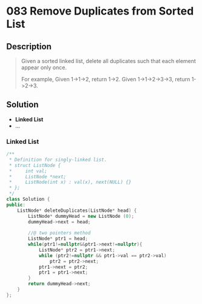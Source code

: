 # 083 Remove Duplicates from Sorted List
## Description
> Given a sorted linked list, delete all duplicates such that each element appear only once.
> 
> For example,
> Given 1->1->2, return 1->2.
> Given 1->1->2->3->3, return 1->2->3.

## Solution
- **Linked List**
- ...

### Linked List
```C++
/**
 * Definition for singly-linked list.
 * struct ListNode {
 *     int val;
 *     ListNode *next;
 *     ListNode(int x) : val(x), next(NULL) {}
 * };
 */
class Solution {
public:
    ListNode* deleteDuplicates(ListNode* head) {
        ListNode* dummyHead = new ListNode (0);
        dummyHead->next = head;
        
        //@ two pointers method
        ListNode* ptr1 = head;
        while(ptr1!=nullptr&&ptr1->next!=nullptr){
            ListNode* ptr2 = ptr1->next;
            while (ptr2!=nullptr && ptr1->val == ptr2->val)
                ptr2 = ptr2->next;
            ptr1->next = ptr2;
            ptr1 = ptr1->next; 
        }
        return dummyHead->next;
    }
};
```
